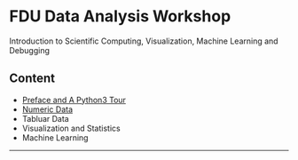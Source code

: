 # FDU Data Analysis Workshop

Introduction to Scientific Computing, Visualization,
Machine Learning and Debugging

## Content
- [Preface and A Python3 Tour](https://github.com/ZaneMuir/FDU-DataAnalysis-Workshop/tree/master/Python3Tour)
- [Numeric Data](https://github.com/ZaneMuir/FDU-DataAnalysis-Workshop/tree/master/NumericData)
- Tabluar Data
- Visualization and Statistics
- Machine Learning

---

